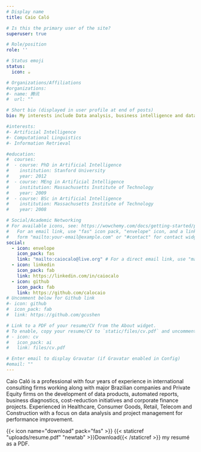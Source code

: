 ```yaml
---
# Display name
title: Caio Caló

# Is this the primary user of the site?
superuser: true

# Role/position
role: ''

# Status emoji
status:
  icon: ☕️

# Organizations/Affiliations
#organizations:
#- name: 腾讯
#  url: ""

# Short bio (displayed in user profile at end of posts)
bio: My interests include Data analysis, business intelligence and data engineering.

#interests:
#- Artificial Intelligence
#- Computational Linguistics
#- Information Retrieval

#education:
#  courses:
#  - course: PhD in Artificial Intelligence
#    institution: Stanford University
#    year: 2012
#  - course: MEng in Artificial Intelligence
#    institution: Massachusetts Institute of Technology
#    year: 2009
#  - course: BSc in Artificial Intelligence
#    institution: Massachusetts Institute of Technology
#    year: 2008

# Social/Academic Networking
# For available icons, see: https://wowchemy.com/docs/getting-started/page-builder/#icons
#   For an email link, use "fas" icon pack, "envelope" icon, and a link in the
#   form "mailto:your-email@example.com" or "#contact" for contact widget.
social:
  - icon: envelope
    icon_pack: fas
    link: "mailto:caiocalo@live.org" # For a direct email link, use "mailto:test@example.org".
  - icon: linkedin
    icon_pack: fab
    link: https://linkedin.com/in/caiocalo
  - icon: github
    icon_pack: fab
    link: https://github.com/calocaio
# Uncomment below for Github link
#- icon: github
#  icon_pack: fab
#  link: https://github.com/gcushen

# Link to a PDF of your resume/CV from the About widget.
# To enable, copy your resume/CV to `static/files/cv.pdf` and uncomment the lines below.
# - icon: cv
#   icon_pack: ai
#   link: files/cv.pdf

# Enter email to display Gravatar (if Gravatar enabled in Config)
#email: ""
---
```


Caio Caló is a professional with four years of experience in international consulting firms working along with major Brazilian companies and Private Equity firms on the development of data products, automated reports, business diagnostics, cost-reduction initiatives and corporate finance projects. Experienced in Healthcare, Consumer Goods, Retail, Telecom and Construction with a focus on data analysis and project management for performance improvement.

{{< icon name="download" pack="fas" >}} {{< staticref "uploads/resume.pdf" "newtab" >}}Download{{< /staticref >}} my resumé as a PDF.
